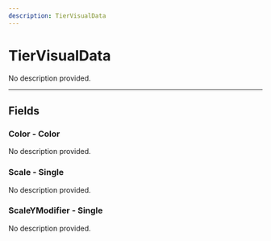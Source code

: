 ```yaml
---
description: TierVisualData
---
```


# TierVisualData

No description provided.

***

## Fields

### Color - Color

No description provided.

### Scale - Single

No description provided.

### ScaleYModifier - Single

No description provided.

